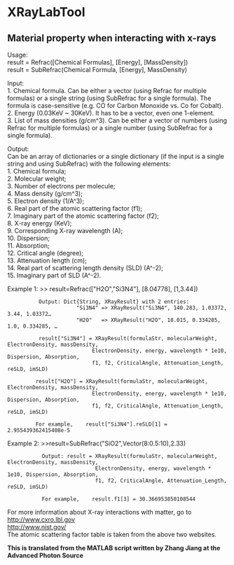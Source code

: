 # XRayLabTool

## Material property when interacting with x-rays

Usage:  
    result = Refrac([Chemical Formulas], [Energy], [MassDensity])  
    result = SubRefrac(Chemical Formula, [Energy], MassDensity)  

Input:  
    1. Chemical formula. Can be either a vector (using Refrac for multiple formulas) or a single string (using SubRefrac for a single formula). The formula is case-sensitive (e.g. CO for Carbon Monoxide vs. Co for Cobalt).  
    2. Energy (0.03KeV ~ 30KeV). It has to be a vector, even one 1-element.  
    3. List of mass densities (g/cm^3). Can be either a vector of numbers (using Refrac for multiple formulas) or a single number (using SubRefrac for a single formula).  

Output:  
    Can be an array of dictionaries or a single dictionary (if the input is a single string and using SubRefrac) with the following elements:  
        1. Chemical formula;  
        2. Molecular weight;  
        3. Number of electrons per molecule;  
        4. Mass density (g/cm^3);  
        5. Electron density (1/A^3);  
        6. Real part of the atomic scattering factor (f1);  
        7. Imaginary part of the atomic scattering factor (f2);  
        8. X-ray energy (KeV);  
        9. Corresponding X-ray wavelength (A);  
        10. Dispersion;  
        11. Absorption;  
        12. Critical angle (degree);  
        13. Attenuation length (cm);  
        14. Real part of scattering length density (SLD) (A^-2);  
        15. Imaginary part of SLD (A^-2).  

Example 1: >> result=Refrac(["H2O","Si3N4"], [8.04778], [1,3.44])  
                
              Output: Dict{String, XRayResult} with 2 entries:
                          "Si3N4" => XRayResult("Si3N4", 140.283, 1.03372, 3.44, 1.03372…
                          "H2O"   => XRayResult("H2O", 18.015, 0.334285, 1.0, 0.334285, …
                
              result["Si3N4"] = XRayResult(formulaStr, molecularWeight, ElectronDensity, massDensity,
                               ElectronDensity, energy, wavelength * 1e10, Dispersion, Absorption,
                               f1, f2, CriticalAngle, Attenuation_Length, reSLD, imSLD)
                
             result["H2O"] = XRayResult(formulaStr, molecularWeight, ElectronDensity, massDensity,
                               ElectronDensity, energy, wavelength * 1e10, Dispersion, Absorption,
                               f1, f2, CriticalAngle, Attenuation_Length, reSLD, imSLD)
                
             For example,    result["Si3N4"].reSLD[1] = 2.955439362415408e-5


Example 2: >>result=SubRefrac("SiO2",Vector(8:0.5:10),2.33)  
            
               Output: result = XRayResult(formulaStr, molecularWeight, ElectronDensity, massDensity,
                                ElectronDensity, energy, wavelength * 1e10, Dispersion, Absorption,
                                f1, f2, CriticalAngle, Attenuation_Length, reSLD, imSLD)
            
               For example,    result.f1[3] = 30.366953850108544


For more information about X-ray interactions with matter, go to  
        <http://www.cxro.lbl.gov>  
        <http://www.nist.gov/>  
The atomic scattering factor table is taken from the above two websites.

**This is translated from the MATLAB script written by Zhang Jiang at the Advanced Photon Source**
